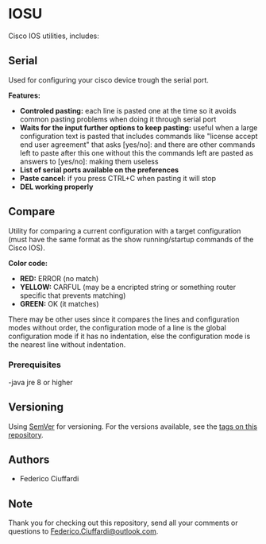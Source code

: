# IOSU
Cisco IOS utilities, includes:

## Serial
Used for configuring your cisco device trough the serial port.

**Features:**

* **Controled pasting:**  each line is pasted one at the time so it avoids common pasting  problems when doing it through serial port
* **Waits for the input further options to keep pasting:** useful when a large configuration text is pasted that includes commands like "license accept end user agreement" that asks [yes/no]: and there are other commands left to paste after this one without this the commands left are pasted as answers  to  [yes/no]: making them useless 
* **List of serial ports available on the preferences**
* **Paste cancel:** if you press CTRL+C when pasting it will stop
* **DEL working properly**

## Compare
Utility for comparing a current configuration with a target configuration (must have the same format as the show running/startup commands of the Cisco IOS).

**Color code:**

* **RED:**     ERROR  (no match)
* **YELLOW:**  CARFUL (may be a encripted string or something router specific that prevents matching)
* **GREEN:**   OK     (it matches)

There may be other uses since it compares the lines and configuration modes without order, the configuration mode of a line is the global configuration mode if it has no indentation, else the configuration mode is the nearest line without indentation.

### Prerequisites
-java jre 8 or higher

## Versioning
Using [SemVer](http://semver.org/) for versioning. For the versions available, see the [tags on this repository](https://github.com/Federico-Ciuffardi/IOSU/releases). 

## Authors
* Federico Ciuffardi

## Note
Thank you for checking out this repository, send all your comments or questions to Federico.Ciuffardi@outlook.com.
